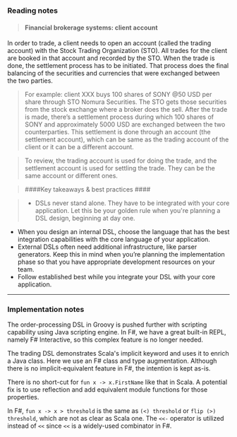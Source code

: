 ### Reading notes ###

> #### Financial brokerage systems: client account ####
In order to trade, a client needs to open an account (called the trading account)
with the Stock Trading Organization (STO). All trades for the client are booked in
that account and recorded by the STO. When the trade is done, the settlement process
has to be initiated. That process does the final balancing of the securities and
currencies that were exchanged between the two parties.

> For example: client XXX buys 100 shares of SONY @50 USD per share through STO
Nomura Securities. The STO gets those securities from the stock exchange where
a broker does the sell. After the trade is made, there’s a settlement process during
which 100 shares of SONY and approximately 5000 USD are exchanged between
the two counterparties. This settlement is done through an account (the settlement
account), which can be same as the trading account of the client or it can
be a different account.

> To review, the trading account is used for doing the trade, and the settlement
account is used for settling the trade. They can be the same account or different
ones.


> ####Key takeaways & best practices ####

> - DSLs never stand alone. They have to be integrated with your core application.
Let this be your golden rule when you're planning a DSL design, beginning at
day one.
- When you design an internal DSL, choose the language that has the best integration
capabilities with the core language of your application.
- External DSLs often need additional infrastructure, like parser generators.
Keep this in mind when you’re planning the implementation phase so that you
have appropriate development resources on your team.
- Follow established best while you integrate your DSL with your
core application.

---

### Implementation notes ###

The order-processing DSL in Groovy is pushed further with scripting capability using Java scripting engine. 
In F#, we have a great built-in REPL, namely F# Interactive, so this complex feature is no longer needed.

The trading DSL demonstrates Scala's implicit keyword and uses it to enrich a Java class. 
Here we use an F# class and type augmentation.
Although there is no implicit-equivalent feature in F#, the intention is kept as-is.

There is no short-cut for `fun x -> x.FirstName` like that in Scala. 
A potential fix is to use reflection and add equivalent module functions for those properties.

In F#, `fun x -> x > threshold` is the same as `(<) threshold` or `flip (>) threshold`, which are not as clear as Scala one.
The `<<-` operator is utilized instead of `<<` since `<<` is a widely-used combinator in F#.
